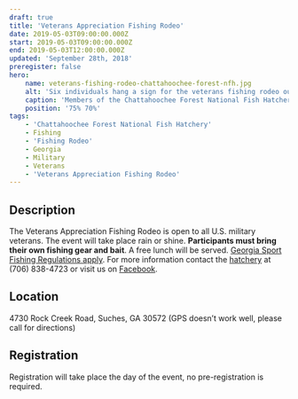 ```yaml
---
draft: true
title: 'Veterans Appreciation Fishing Rodeo'
date: 2019-05-03T09:00:00.000Z
start: 2019-05-03T09:00:00.000Z
end: 2019-05-03T12:00:00.000Z
updated: 'September 28th, 2018'
preregister: false
hero:
    name: veterans-fishing-rodeo-chattahoochee-forest-nfh.jpg
    alt: 'Six individuals hang a sign for the veterans fishing rodeo outside of the education center.'
    caption: 'Members of the Chattahoochee Forest National Fish Hatchery Friends Group hang a sign in preparation for the Veterans Appreciation Fishing Rodeo. Photo by USFWS.'
    position: '75% 70%'
tags:
    - 'Chattahoochee Forest National Fish Hatchery'
    - Fishing
    - 'Fishing Rodeo'
    - Georgia
    - Military
    - Veterans
    - 'Veterans Appreciation Fishing Rodeo'
---
```


## Description

The Veterans Appreciation Fishing Rodeo is open to all U.S. military veterans. The event will take place rain or shine. **Participants must bring their own fishing gear and bait**. A free lunch will be served. [Georgia Sport Fishing Regulations apply](https://georgiawildlife.com/fishing/regulations). For more information contact the [hatchery](https://www.fws.gov/chattahoocheeforest) at (706) 838-4723 or visit us on [Facebook](https://www.facebook.com/chattahoocheeforestnfh).

## Location

4730 Rock Creek Road, Suches, GA 30572 (GPS doesn’t work well, please call for directions)

## Registration

Registration will take place the day of the event, no pre-registration is required.